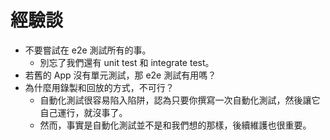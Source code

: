 # 經驗談

- 不要嘗試在 e2e 測試所有的事。
  - 別忘了我們還有 unit test 和 integrate test。
- 若舊的 App 沒有單元測試，那 e2e 測試有用嗎？
- 為什麼用錄製和回放的方式，不可行？
  - 自動化測試很容易陷入陷阱，認為只要你撰寫一次自動化測試，然後讓它自己運行，就沒事了。
  - 然而，事實是自動化測試並不是和我們想的那樣，後續維護也很重要。
